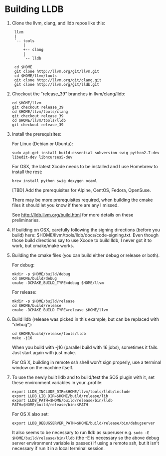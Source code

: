 Building LLDB
=============

1. Clone the llvm, clang, and lldb repos like this:

        llvm
        |
        `-- tools
            |
            +-- clang
            |
            `-- lldb

   ```
	cd $HOME
	git clone http://llvm.org/git/llvm.git
	cd $HOME/llvm/tools
	git clone http://llvm.org/git/clang.git 
	git clone http://llvm.org/git/lldb.git 
   ```

2. Checkout the "release_39" branches in llvm/clang/lldb:

   ```
   cd $HOME/llvm
   git checkout release_39
   cd $HOME/llvm/tools/clang
   git checkout release_39
   cd $HOME/llvm/tools/lldb
   git checkout release_39 
   ```

3. Install the prerequisites:

   For Linux (Debian or Ubuntu):
   ```
   sudo apt-get install build-essential subversion swig python2.7-dev libedit-dev libncurses5-dev
   ```
   
   For OSX, the latest Xcode needs to be installed and I use Homebrew to install the rest:
   ```     
   brew install python swig doxygen ocaml
   ```
   [TBD] Add the prerequisites for Alpine, CentOS, Fedora, OpenSuse.
   
   There may be more prerequisites required, when building the cmake files it should let
   you know if there are any I missed.

   See http://lldb.llvm.org/build.html for more details on these preliminaries.

4. If building on OSX, carefully following the signing directions (before you build) 
   here: $HOME/llvm/tools/lldb/docs/code-signing.txt. Even though those build directions
   say to use Xcode to build lldb, I never got it to work, but cmake/make works.

5. Building the cmake files (you can build either debug or release or both).

   For debug:
   ```
   mkdir -p $HOME/build/debug    
   cd $HOME/build/debug
   cmake -DCMAKE_BUILD_TYPE=debug $HOME/llvm
   ```
   For release:
   ```
   mkdir -p $HOME/build/release    
   cd $HOME/build/release
   cmake -DCMAKE_BUILD_TYPE=release $HOME/llvm
   ```
6. Build lldb (release was picked in this example, but can be replaced with "debug"):
   ```
   cd $HOME/build/release/tools/lldb
   make -j16
   ```
   When you build with -j16 (parallel build with 16 jobs), sometimes it fails. Just start again with just make.

   For OS X, building in remote ssh shell won't sign properly, use a terminal window on the machine itself.

7. To use the newly built lldb and to build/test the SOS plugin with it, set these environment variables in your .profile:
   ```
   export LLDB_INCLUDE_DIR=$HOME/llvm/tools/lldb/include
   export LLDB_LIB_DIR=$HOME/build/release/lib
   export LLDB_PATH=$HOME/build/release/bin/lldb
   PATH=$HOME/build/release/bin:$PATH
   ```
   For OS X also set:
   ```
   export LLDB_DEBUGSERVER_PATH=$HOME/build/release/bin/debugserver
   ```
   It also seems to be necessary to run lldb as superuser e.g. `sudo -E $HOME/build/release/bin/lldb` (the -E is necessary so the above debug server environment variable is passed) if using a remote ssh, but it isn't necessary if run it in a local terminal session.

